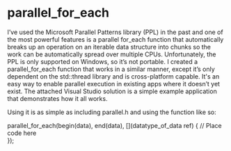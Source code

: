 # parallel_for_each
I’ve used the Microsoft Parallel Patterns library (PPL) in the past and one of the most powerful features is a parallel for_each function that automatically breaks up an operation on an iterable data structure into chunks so the work can be automatically spread over multiple CPUs. Unfortunately, the PPL is only supported on Windows, so it’s not portable. I created a parallel_for_each function that works in a similar manner, except it’s only dependent on the std::thread library and is cross-platform capable. It's an easy way to enable parallel execution in existing apps where it doesn’t yet exist. The attached Visual Studio solution is a simple example application that demonstrates how it all works. 

Using it is as simple as including parallel.h and using the function like so:

parallel_for_each(begin(data), end(data), [](datatype_of_data ref)
{
       // Place code here   
});

